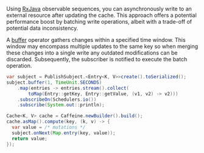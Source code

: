 Using [RxJava][rxjava] observable sequences, you can asynchronously write to an external resource
after updating the cache. This approach offers a potential performance boost by batching write
operations, albeit with a trade-off of potential data inconsistency.

A [buffer][] operator gathers changes within a specified time window. This window may encompass
multiple updates to the same key so when merging these changes into a single write any outdated
modifications can be discarded. Subsequently, the subscriber is notified to execute the batch
operation.

```java
var subject = PublishSubject.<Entry<K, V>>create().toSerialized();
subject.buffer(1, TimeUnit.SECONDS)
    .map(entries -> entries.stream().collect(
        toMap(Entry::getKey, Entry::getValue, (v1, v2) -> v2)))
    .subscribeOn(Schedulers.io())
    .subscribe(System.out::println);

Cache<K, V> cache = Caffeine.newBuilder().build();
cache.asMap().compute(key, (k, v) -> {
  var value = /* mutations */
  subject.onNext(Map.entry(key, value));
  return value;
});
```

[rxjava]: https://github.com/ReactiveX/RxJava
[buffer]: http://reactivex.io/RxJava/3.x/javadoc/io/reactivex/rxjava3/core/Observable.html#buffer-long-java.util.concurrent.TimeUnit-
